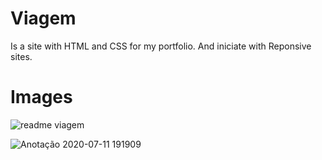 # Viagem
Is a site with HTML and CSS for my portfolio. And iniciate with Reponsive sites.


# Images

![readme viagem](https://user-images.githubusercontent.com/58439854/87234853-70f2b680-c3ab-11ea-84fb-ac2d3fd6d870.png)


![Anotação 2020-07-11 191909](https://user-images.githubusercontent.com/58439854/87234869-98498380-c3ab-11ea-8ed0-f94af80472c7.png)

